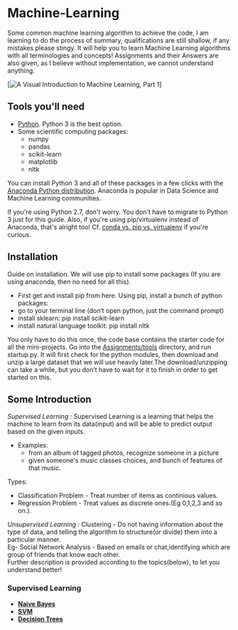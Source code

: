 # Machine-Learning

Some common machine learning algorithm to achieve the code, I am learning to do the process of summary, qualifications are still shallow, if any mistakes please stingy.
It will help you to learn Machine Learning algorithms with all terminologies and concepts!
Assignments and their Answers are also given, as I believe without implementation, we cannot understand anything.

[![A Visual Introduction to Machine Learning, Part 1](http://i.imgur.com/j5fiTBv.gif)]

## Tools you'll need

- [Python](https://www.python.org/). Python 3 is the best option.
- Some scientific computing packages:
	- numpy
	- pandas
	- scikit-learn
	- matplotlib
	- nltk

You can install Python 3 and all of these packages in a few clicks with the [Anaconda Python distribution](https://www.continuum.io/downloads). Anaconda is popular in Data Science and Machine Learning communities.

If you're using Python 2.7, don't worry. You don't have to migrate to Python 3 just for this guide. Also, if you're using pip/virtualenv instead of Anaconda, that's alright too! Cf. [conda vs. pip vs. virtualenv](http://conda.pydata.org/docs/_downloads/conda-pip-virtualenv-translator.html) if you're curious.

## Installation

Guide on installation. We will use pip to install some packages (If you are using anaconda, then no need for all this).

- First get and install pip from here. Using pip, install a bunch of python packages:
- go to your terminal line (don’t open python, just the command prompt)
- install sklearn: pip install scikit-learn
- install natural language toolkit: pip install nltk

You only have to do this once, the code base contains the starter code for all the mini-projects. Go into the <a href="https://github.com/bodhwani/Machine-Learning/blob/master/Assignments/tools/startup.py">Assignments/tools</a> directory, and run startup.py. It will first check for the python modules, then download and unzip a large dataset that we will use heavily later.The download/unzipping can take a while, but you don’t have to wait for it to finish in order to get started on this.



## Some Introduction
*Supervised Learning :*
Supervised Learning is a learning that helps the machine to learn from its data(input) and will be able to predict output based on the given inputs.
- Examples:
  - from an album of tagged photos, recognize someone in a picture
  - given someone's music classes choices, and bunch of features of that music.

Types:
- Classification Problem - Treat number of items as continious values.<br>
- Regression Problem - Treat values as discrete ones.(Eg 0,1,2,3 and so on.). 
            
*Unsupervised Learning :*
Clustering - Do not having information about the type of data, and telling the algorithm to structure(or divide) 
them into a particular manner.<br> 
Eg- Social Network Analysis - Based on emails or chat,identifying which are group of friends that know each other.<br>
Further description is provided according to the topics(below), to let you understand better!


### Supervised Learning 

- <a href="https://github.com/bodhwani/Machine-Learning/tree/master/Lecture-1%5BNaive-Bayes%5D">**Naive Bayes**</a>
- <a href="https://github.com/bodhwani/Machine-Learning/tree/master/Lecture-2%5BSVM%5D">**SVM**</a>
- <a href="https://github.com/bodhwani/Machine-Learning/tree/master/Lecture-3%5BDecision%20Trees%5D">**Decision Trees**</a>




<br>



<!-- 
Decision Trees:
Decision trees use a trick to let you do non-linear decision with simple,linear decision surfaces. -->





















